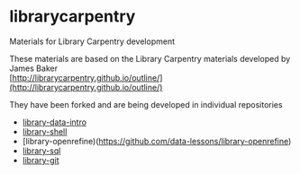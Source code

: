 # librarycarpentry
Materials for Library Carpentry development

These materials are based on the Library Carpentry materials developed by James Baker  
[http://librarycarpentry.github.io/outline/](http://librarycarpentry.github.io/outline/)

They have been forked and are being developed in individual repositories

- [library-data-intro](https://github.com/data-lessons/library-data-intro)
- [library-shell](https://github.com/data-lessons/library-shell)
- [library-openrefine)(https://github.com/data-lessons/library-openrefine)
- [library-sql](https://github.com/data-lessons/library-sql)
- [library-git](https://github.com/data-lessons/library-git)
